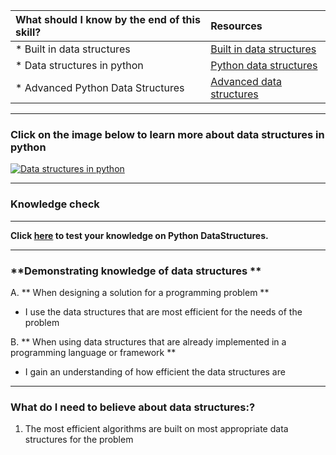 
| What should I know by the end of this skill?   |      Resources      |
|:-------------|:------------------|
| * Built in data structures| [Built in data structures](https://jakevdp.github.io/WhirlwindTourOfPython/06-built-in-data-structures.html) |
| * Data structures in python| [Python data structures](https://docs.python.org/3.3/tutorial/datastructures.html) |
| * Advanced Python Data Structures | [Advanced data structures](https://code.tutsplus.com/articles/advanced-python-data-structures--net-32748) |


----------
### **Click on the image below  to learn more about data structures in python**
[![Data structures in python](https://d2h0cx97tjks2p.cloudfront.net/blogs/wp-content/uploads/Python-Variable-Types.jpg)](https://www.youtube.com/watch?v=R-HLU9Fl5ug "python data structures")

----------
### **Knowledge check**
-----------------------
**Click [here](https://goo.gl/forms/9BkVG41MzfhISwxo1) to test your knowledge on Python DataStructures.**

----------

### **Demonstrating knowledge of data structures **
A. **  When designing a solution for a programming problem **
- I use the data structures that are most efficient for the needs of the problem

B. **  When using data structures that are already implemented in a programming language or framework **
-  I gain an understanding of how efficient the data structures are

----------

### **What do I need to believe about data structures:?**
1. The most efficient algorithms are built on most appropriate data structures for the problem





